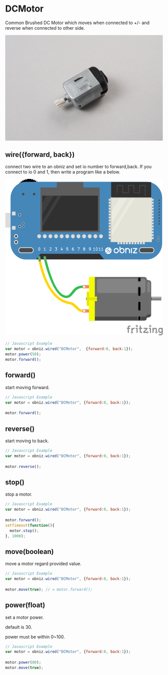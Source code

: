 # DCMotor

Common Brushed DC Motor which moves when connected to +/- and reverse when connected to other side.

![](./image.jpg)

## wire({forward, back})

connect two wire to an obniz and set io number to forward,back.
If you connect to io 0 and 1, then write a program like a below.

![photo of DCMotor](./wired.png)

```javascript
// Javascript Example
var motor = obniz.wired("DCMotor",  {forward:0, back:1});
motor.power(50);
motor.forward();

```
## forward()

start moving forward.


```javascript
// Javascript Example
var motor = obniz.wired("DCMotor", {forward:0, back:1});

motor.forward();
```
## reverse()

start moving to back.


```javascript
// Javascript Example
var motor = obniz.wired("DCMotor", {forward:0, back:1});

motor.reverse();
```

## stop()

stop a motor.


```javascript
// Javascript Example
var motor = obniz.wired("DCMotor", {forward:0, back:1});

motor.forward();
setTimeout(function(){
  motor.stop();
}, 1000);
```
## move(boolean)

move a motor regard provided value.


```javascript
// Javascript Example
var motor = obniz.wired("DCMotor", {forward:0, back:1});

motor.move(true); // = motor.forward();
```
## power(float)
set a motor power.

default is 30.

power must be within 0~100.

```javascript
// Javascript Example
var motor = obniz.wired("DCMotor", {forward:0, back:1});

motor.power(80);
motor.move(true);
```